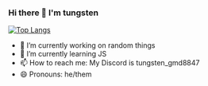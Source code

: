 ### Hi there 👋 I'm tungsten

[![Top Langs](https://github-readme-stats.vercel.app/api/top-langs/?username=SpyderThingy)](https://github.com/anuraghazra/github-readme-stats)

- 🔭 I’m currently working on random things
- 🌱 I’m currently learning JS
- 📫 How to reach me: My Discord is tungsten_gmd8847
- 😄 Pronouns: he/them
